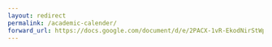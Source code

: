 ```yaml
---
layout: redirect
permalink: /academic-calender/
forward_url: https://docs.google.com/document/d/e/2PACX-1vR-EkodNirStWpMfHr1pZcivrPJ_usJRJV2-36o0aa8F6VHgwbr0xZVswd8x5fk3RZN0uLGZILSjsdW/pub
---
```



